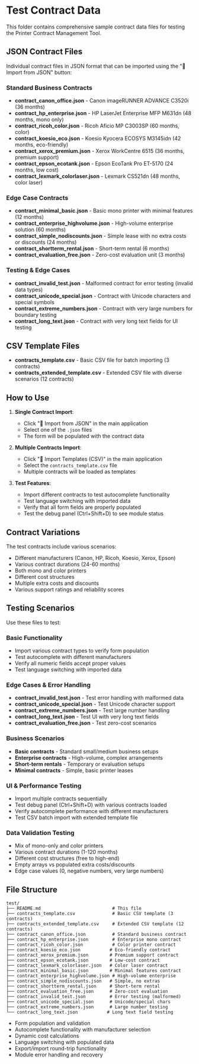 # Test Contract Data

This folder contains comprehensive sample contract data files for testing the Printer Contract Management Tool.

## JSON Contract Files

Individual contract files in JSON format that can be imported using the "📂 Import from JSON" button:

### Standard Business Contracts
- **contract_canon_office.json** - Canon imageRUNNER ADVANCE C3520i (36 months)
- **contract_hp_enterprise.json** - HP LaserJet Enterprise MFP M631dn (48 months, mono only)
- **contract_ricoh_color.json** - Ricoh Aficio MP C3003SP (60 months, color)
- **contract_koesio_eco.json** - Koesio Kyocera ECOSYS M3145idn (42 months, eco-friendly)
- **contract_xerox_premium.json** - Xerox WorkCentre 6515 (36 months, premium support)
- **contract_epson_ecotank.json** - Epson EcoTank Pro ET-5170 (24 months, low cost)
- **contract_lexmark_colorlaser.json** - Lexmark CS521dn (48 months, color laser)

### Edge Case Contracts
- **contract_minimal_basic.json** - Basic mono printer with minimal features (12 months)
- **contract_enterprise_highvolume.json** - High-volume enterprise solution (60 months)
- **contract_simple_nodiscounts.json** - Simple lease with no extra costs or discounts (24 months)
- **contract_shortterm_rental.json** - Short-term rental (6 months)
- **contract_evaluation_free.json** - Zero-cost evaluation unit (3 months)

### Testing & Edge Cases
- **contract_invalid_test.json** - Malformed contract for error testing (invalid data types)
- **contract_unicode_special.json** - Contract with Unicode characters and special symbols
- **contract_extreme_numbers.json** - Contract with very large numbers for boundary testing
- **contract_long_text.json** - Contract with very long text fields for UI testing

## CSV Template Files

- **contracts_template.csv** - Basic CSV file for batch importing (3 contracts)
- **contracts_extended_template.csv** - Extended CSV file with diverse scenarios (12 contracts)

## How to Use

1. **Single Contract Import**: 
   - Click "📂 Import from JSON" in the main application
   - Select one of the `.json` files
   - The form will be populated with the contract data

2. **Multiple Contracts Import**:
   - Click "📂 Import Templates (CSV)" in the main application
   - Select the `contracts_template.csv` file
   - Multiple contracts will be loaded as templates

3. **Test Features**:
   - Import different contracts to test autocomplete functionality
   - Test language switching with imported data
   - Verify that all form fields are properly populated
   - Test the debug panel (Ctrl+Shift+D) to see module status

## Contract Variations

The test contracts include various scenarios:
- Different manufacturers (Canon, HP, Ricoh, Koesio, Xerox, Epson)
- Various contract durations (24-60 months)
- Both mono and color printers
- Different cost structures
- Multiple extra costs and discounts
- Various support ratings and reliability scores

## Testing Scenarios

Use these files to test:

### Basic Functionality
- Import various contract types to verify form population
- Test autocomplete with different manufacturers
- Verify all numeric fields accept proper values
- Test language switching with imported data

### Edge Cases & Error Handling
- **contract_invalid_test.json** - Test error handling with malformed data
- **contract_unicode_special.json** - Test Unicode character support
- **contract_extreme_numbers.json** - Test large number handling
- **contract_long_text.json** - Test UI with very long text fields
- **contract_evaluation_free.json** - Test zero-cost scenarios

### Business Scenarios
- **Basic contracts** - Standard small/medium business setups
- **Enterprise contracts** - High-volume, complex arrangements
- **Short-term rentals** - Temporary or evaluation setups
- **Minimal contracts** - Simple, basic printer leases

### UI & Performance Testing
- Import multiple contracts sequentially
- Test debug panel (Ctrl+Shift+D) with various contracts loaded
- Verify autocomplete performance with different manufacturers
- Test CSV batch import with extended template file

### Data Validation Testing
- Mix of mono-only and color printers
- Various contract durations (1-120 months)
- Different cost structures (free to high-end)
- Empty arrays vs populated extra costs/discounts
- Edge case values (0, negative numbers, very large numbers)

## File Structure
```
test/
├── README.md                           # This file
├── contracts_template.csv              # Basic CSV template (3 contracts)
├── contracts_extended_template.csv     # Extended CSV template (12 contracts)
├── contract_canon_office.json          # Standard business contract
├── contract_hp_enterprise.json         # Enterprise mono contract
├── contract_ricoh_color.json           # Color printer contract
├── contract_koesio_eco.json           # Eco-friendly contract
├── contract_xerox_premium.json        # Premium support contract
├── contract_epson_ecotank.json        # Low-cost contract
├── contract_lexmark_colorlaser.json   # Color laser contract
├── contract_minimal_basic.json        # Minimal features contract
├── contract_enterprise_highvolume.json # High-volume enterprise
├── contract_simple_nodiscounts.json   # Simple, no extras
├── contract_shortterm_rental.json     # Short-term rental
├── contract_evaluation_free.json      # Zero-cost evaluation
├── contract_invalid_test.json         # Error testing (malformed)
├── contract_unicode_special.json      # Unicode/special chars
├── contract_extreme_numbers.json      # Large number testing
└── contract_long_text.json           # Long text field testing
```
- Form population and validation
- Autocomplete functionality with manufacturer selection
- Dynamic cost calculations
- Language switching with populated data
- Export/import round-trip functionality
- Module error handling and recovery
